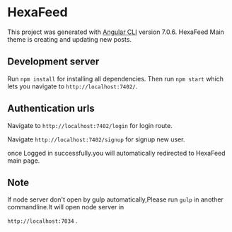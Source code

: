 # HexaFeed

This project was generated with [Angular CLI](https://github.com/angular/angular-cli) version 7.0.6.
HexaFeed Main theme is creating and updating new posts. 

## Development server

Run `npm install` for installing all dependencies. 
Then run `npm start` which lets you navigate to `http://localhost:7402/`. 

## Authentication urls

 Navigate to `http://localhost:7402/login` for login route.
 
 Navigate `http://localhost:7402/signup` for signup new user.
 
 once Logged in successfully.you will automatically redirected to HexaFeed main page.

## Note

  If node server don't open by gulp automatically,Please run `gulp` in another commandline.It will open node server in 
  
  `http://localhost:7034` .
